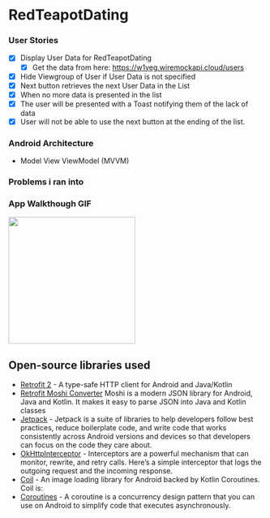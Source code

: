 # RedTeapotDating


### User Stories

- [x] Display User Data for RedTeapotDating
  - [x] Get the data from here: https://w1yeg.wiremockapi.cloud/users
- [x] Hide Viewgroup of User if User Data is not specified
- [x] Next button retrieves the next User Data in the List
- [x] When no more data is presented in the list
- [x] The user will be presented with a Toast notifying them of the lack of data
- [x] User will not be able to use the next button at the ending of the list.  

### Android Architecture
 - Model View ViewModel (MVVM)
 
### Problems i ran into

### App Walkthough GIF

<img src="https://github.com/Kariizma/RedTeapotDating/blob/main/RedTeapotDating.gif" width=250><br>

## Open-source libraries used
- [Retrofit 2](https://square.github.io/retrofit/) - A type-safe HTTP client for Android and Java/Kotlin
- [Retrofit Moshi Converter](https://github.com/square/moshi/) Moshi is a modern JSON library for Android, Java and Kotlin. It makes it easy to parse JSON into Java and Kotlin classes
- [Jetpack](https://developer.android.com/jetpack) - Jetpack is a suite of libraries to help developers follow best practices, reduce boilerplate code, and write code that works consistently across Android versions and devices so that developers can focus on the code they care about.
- [OkHttpInterceptor](https://square.github.io/okhttp/features/interceptors/) - Interceptors are a powerful mechanism that can monitor, rewrite, and retry calls. Here’s a simple interceptor that logs the outgoing request and the incoming response.
- [Coil](https://coil-kt.github.io/coil/) - An image loading library for Android backed by Kotlin Coroutines. Coil is:
- [Coroutines](https://developer.android.com/kotlin/coroutines) - A coroutine is a concurrency design pattern that you can use on Android to simplify code that executes asynchronously.

